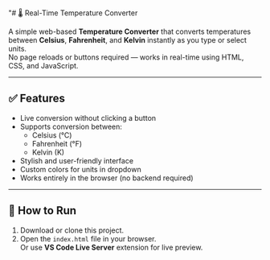 "# 🌡 Real-Time Temperature Converter

A simple web-based **Temperature Converter** that converts temperatures between **Celsius**, **Fahrenheit**, and **Kelvin** instantly as you type or select units.  
No page reloads or buttons required — works in real-time using HTML, CSS, and JavaScript.

---

## ✅ Features
- Live conversion without clicking a button  
- Supports conversion between:
    - Celsius (°C)
    - Fahrenheit (°F)
    - Kelvin (K)
- Stylish and user-friendly interface  
- Custom colors for units in dropdown  
- Works entirely in the browser (no backend required)

---

## 🚀 How to Run
1. Download or clone this project.  
2. Open the `index.html` file in your browser.  
   Or use **VS Code Live Server** extension for live preview.

```bash"

 
